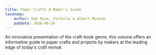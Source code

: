 ```yaml
---
title: Paper Crafts A Maker's Guide
taxonomy:
	author: Rob Ryan, Victoria & Albert Museum
	pubdate: 2018-08-16
---
```

An innovative presentation of the craft-book genre, this volume offers an informative guide to paper crafts and projects by makers at the leading edge of today's craft revival.